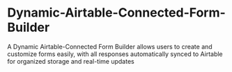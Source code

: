 # Dynamic-Airtable-Connected-Form-Builder
A Dynamic Airtable-Connected Form Builder allows users to create and customize forms easily, with all responses automatically synced to Airtable for organized storage and real-time updates
